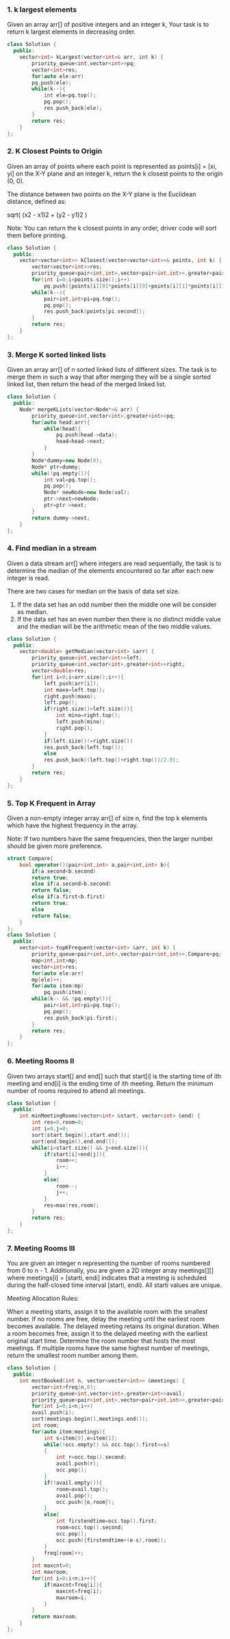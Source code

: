 ### 1. k largest elements
Given an array arr[] of positive integers and an integer k, Your task is to return k largest elements in decreasing order. 

```cpp
class Solution {
  public:
    vector<int> kLargest(vector<int>& arr, int k) {
        priority_queue<int,vector<int>>pq;
        vector<int>res;
        for(auto ele:arr)
        pq.push(ele);
        while(k--){
            int ele=pq.top();
            pq.pop();
            res.push_back(ele);
        }
        return res;
    }
};
```

### 2. K Closest Points to Origin
Given an array of points where each point is represented as points[i] = [xi, yi] on the X-Y plane and an integer k, return the k closest points to the origin (0, 0).

The distance between two points on the X-Y plane is the Euclidean distance, defined as: 

sqrt( (x2 - x1)2 + (y2 - y1)2 )

Note: You can return the k closest points in any order, driver code will sort them before printing.

```cpp
class Solution {
  public:
    vector<vector<int>> kClosest(vector<vector<int>>& points, int k) {
        vector<vector<int>>res;
        priority_queue<pair<int,int>,vector<pair<int,int>>,greater<pair<int,int>>>pq;
        for(int i=0;i<points.size();i++)
            pq.push({points[i][0]*points[i][0]+points[i][1]*points[i][1],i});
        while(k--){
            pair<int,int>pi=pq.top();
            pq.pop();
            res.push_back(points[pi.second]);
        }
        return res;
    }
};
```

### 3. Merge K sorted linked lists
Given an array arr[] of n sorted linked lists of different sizes. The task is to merge them in such a way that after merging they will be a single sorted linked list, then return the head of the merged linked list.

```cpp
class Solution {
  public:
    Node* mergeKLists(vector<Node*>& arr) {
        priority_queue<int,vector<int>,greater<int>>pq;
        for(auto head:arr){
            while(head){
                pq.push(head->data);
                head=head->next;
            }
        }
        Node*dummy=new Node(0);
        Node* ptr=dummy;
        while(!pq.empty()){
            int val=pq.top();
            pq.pop();
            Node* newNode=new Node(val);
            ptr->next=newNode;
            ptr=ptr->next;
        }
        return dummy->next;
    }
};
```

### 4. Find median in a stream
Given a data stream arr[] where integers are read sequentially, the task is to determine the median of the elements encountered so far after each new integer is read.

There are two cases for median on the basis of data set size.

1. If the data set has an odd number then the middle one will be consider as median.
2. If the data set has an even number then there is no distinct middle value and the median will be the arithmetic mean of the two middle values.

```cpp
class Solution {
  public:
    vector<double> getMedian(vector<int> &arr) {
        priority_queue<int,vector<int>>left;
        priority_queue<int,vector<int>,greater<int>>right;
        vector<double>res;
        for(int i=0;i<arr.size();i++){
            left.push(arr[i]);
            int maxo=left.top();
            right.push(maxo);
            left.pop();
            if(right.size()>left.size()){
                int mino=right.top();
                left.push(mino);
                right.pop();
            }
            if(left.size()!=right.size())
            res.push_back(left.top());
            else
            res.push_back((left.top()+right.top())/2.0);
        }
        return res;
    }
};
```

### 5. Top K Frequent in Array
Given a non-empty integer array arr[] of size n, find the top k elements which have the highest frequency in the array.

Note: If two numbers have the same frequencies, then the larger number should be given more preference.

```cpp
struct Compare{
    bool operator()(pair<int,int> a,pair<int,int> b){
        if(a.second<b.second)
        return true;
        else if(a.second>b.second)
        return false;
        else if(a.first<b.first)
        return true;
        else
        return false;
    }  
};
class Solution {
  public:
    vector<int> topKFrequent(vector<int> &arr, int k) {
        priority_queue<pair<int,int>,vector<pair<int,int>>,Compare>pq;
        map<int,int>mp;
        vector<int>res;
        for(auto ele:arr)
        mp[ele]++;
        for(auto item:mp)
            pq.push(item);
        while(k-- && !pq.empty()){
            pair<int,int>pi=pq.top();
            pq.pop();
            res.push_back(pi.first);
        }
        return res;
    }
};
```

### 6. Meeting Rooms II
Given two arrays start[] and end[] such that start[i] is the starting time of ith meeting and end[i] is the ending time of ith meeting. Return the minimum number of rooms required to attend all meetings.

```cpp
class Solution {
  public:
    int minMeetingRooms(vector<int> &start, vector<int> &end) {
        int res=0,room=0;
        int i=0,j=0;
        sort(start.begin(),start.end());
        sort(end.begin(),end.end());
        while(i<start.size() && j<end.size()){
            if(start[i]<end[j]){
                room++;
                i++;
            }
            else{
                room--;
                j++;
            }
            res=max(res,room);
        }
        return res;
    }
};
```

### 7. Meeting Rooms III
You are given an integer n representing the number of rooms numbered from 0 to n - 1. Additionally, you are given a 2D integer array meetings[][] where meetings[i] = [starti, endi] indicates that a meeting is scheduled during the half-closed time interval [starti, endi). All starti values are unique.

Meeting Allocation Rules:

When a meeting starts, assign it to the available room with the smallest number.
If no rooms are free, delay the meeting until the earliest room becomes available. The delayed meeting retains its original duration.
When a room becomes free, assign it to the delayed meeting with the earliest original start time.
Determine the room number that hosts the most meetings. If multiple rooms have the same highest number of meetings, return the smallest room number among them.

```cpp
class Solution {
  public:
    int mostBooked(int n, vector<vector<int>> &meetings) {
        vector<int>freq(n,0);
        priority_queue<int,vector<int>,greater<int>>avail;
        priority_queue<pair<int,int>,vector<pair<int,int>>,greater<pair<int,int>>>occ;
        for(int i=0;i<n;i++)
        avail.push(i);
        sort(meetings.begin(),meetings.end());
        int room;
        for(auto item:meetings){
            int s=item[0],e=item[1];
            while(!occ.empty() && occ.top().first<=s)
            {
                int r=occ.top().second;
                avail.push(r);
                occ.pop();
            }
            if(!avail.empty()){
                room=avail.top();
                avail.pop();
                occ.push({e,room});
            }
            else{
                int firstendtime=occ.top().first;
                room=occ.top().second;
                occ.pop();
                occ.push({firstendtime+(e-s),room});
            }
            freq[room]++;
        }
        int maxcnt=0;
        int maxroom;
        for(int i=0;i<n;i++){
            if(maxcnt<freq[i]){
                maxcnt=freq[i];
                maxroom=i;
            }
        }
        return maxroom;
    }
};
```
